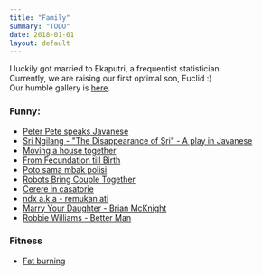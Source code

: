 ```yaml
---
title: "Family"
summary: "TODO"
date: 2018-01-01
layout: default
---
```


I luckily got married to Ekaputri, a frequentist statistician. <br />
Currently, we are raising our first optimal son, Euclid :) <br />
Our humble gallery is [here](https://photos.app.goo.gl/RCLlPWahKz8b8O0x1).

### Funny:
* [Peter Pete speaks Javanese](https://www.youtube.com/watch?v=Ha8RDd5LIxg&feature=share)
* [Sri Ngilang - "The Disappearance of Sri" - A play in Javanese](https://www.youtube.com/watch?v=uTL6BMG8JZ0)
* [Moving a house together](https://www.facebook.com/eka.cana/videos/1125285464160315/?hc_ref=ARQE3KWMdji3Gw3OSwsBzpocPKzaqEk94WAuIFXx0CVU-kAjcmAEwA-33j1VuT1wBU4)
* [From Fecundation till Birth](https://www.facebook.com/MeddyBear.Net/videos/917663088352966/?hc_ref=ART4KRk_ZysGl1upcvPvLj5lSt5GMRvpypmHC6sGMAriePSBh-bYtQrpatelnLSvmBw)
* [Poto sama mbak polisi](https://www.facebook.com/ary.odan/videos/1038625656192187/?hc_ref=ARQx_ckzgxi2UG4nECXqXNc9aJg38N7H9cq7C_F8H-AH0vrW_Brmwai2glEDvN7XfeY)
* [Robots Bring Couple Together](https://spectrum.ieee.org/automaton/robotics/humanoids/engaging-with-robots)
* [Cerere in casatorie](https://www.youtube.com/watch?v=HTM5rwAaaZo)
* [ndx a.k.a - remukan ati](https://www.youtube.com/watch?v=c-TQnTAd8z0)
* [Marry Your Daughter - Brian McKnight](https://www.youtube.com/watch?v=J1L08pAATEc)
* [Robbie Williams - Better Man](https://www.youtube.com/watch?v=gY2ekm_krNU)

### Fitness
* [Fat burning](https://www.facebook.com/jordanyeohfitness/videos/1082872145070432/?hc_ref=ARSu5k5gY85jG71GXanDII4Ag4UxAQa_NSW8mdxZbW7PiLmQlHZaKlkVEPfE_uZyGIQ)
